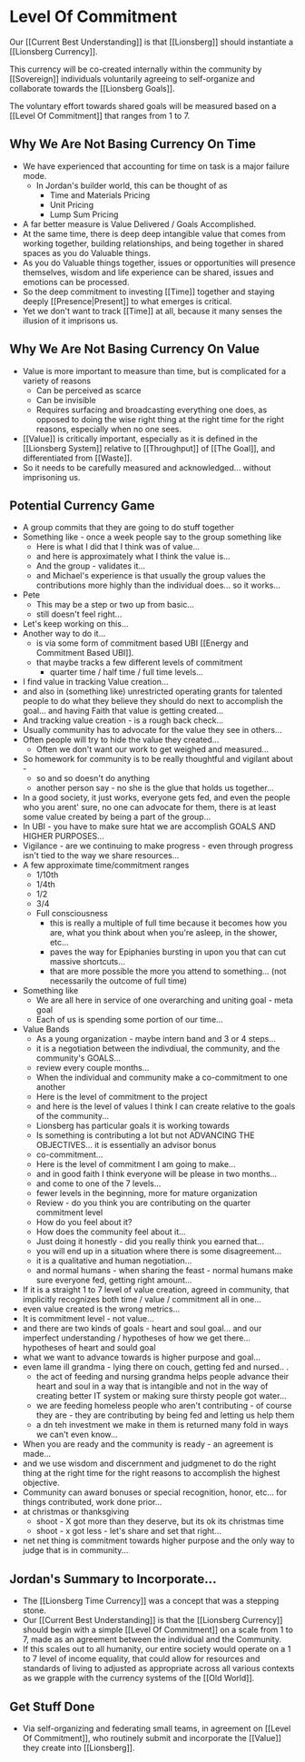 # Level Of Commitment

Our [[Current Best Understanding]] is that [[Lionsberg]] should instantiate a [[Lionsberg Currency]].  

This currency will be co-created internally within the community by [[Sovereign]] individuals voluntarily agreeing to self-organize and collaborate towards the [[Lionsberg Goals]]. 

The voluntary effort towards shared goals will be measured based on a [[Level Of Commitment]] that ranges from 1 to 7. 

## Why We Are Not Basing Currency On Time
- We have experienced that accounting for time on task is a major failure mode. 
	- In Jordan's builder world, this can be thought of as 
		- Time and Materials Pricing  
		- Unit Pricing 
		- Lump Sum Pricing  
- A far better measure is Value Delivered / Goals Accomplished. 
- At the same time, there is deep deep intangible value that comes from working together, building relationships, and being together in shared spaces as you do Valuable things.  
- As you do Valuable things together, issues or opportunities will presence themselves, wisdom and life experience can be shared, issues and emotions can be processed. 
- So the deep commitment to investing [[Time]] together and staying deeply [[Presence|Present]] to what emerges is critical.  
- Yet we don't want to track [[Time]] at all, because it many senses the illusion of it imprisons us. 

## Why We Are Not Basing Currency On Value 
- Value is more important to measure than time, but is complicated for a variety of reasons
	- Can be perceived as scarce
	- Can be invisible 
	- Requires surfacing and broadcasting everything one does, as opposed to doing the wise right thing at the right time for the right reasons, especially when no one sees. 
- [[Value]] is critically important, especially as it is defined in the [[Lionsberg System]] relative to [[Throughput]] of [[The Goal]], and differentiated from [[Waste]].  
- So it needs to be carefully measured and acknowledged... without imprisoning us. 


## Potential Currency Game
- A group commits that they are going to do stuff together
- Something like - once a week people say to the group something like 
    - Here is what I did that I think was of value... 
    - and here is approximately what I think the value is... 
    - And the group - validates it... 
    - and Michael's experience is that usually the group values the contributions more highly than the individual does... so it works... 
- Pete 
    - This may be a step or two up from basic... 
    - still doesn't feel right... 
- Let's keep working on this... 
- Another way to do it... 
    - is via some form of commitment based UBI [[Energy and Commitment Based UBI]]. 
    - that maybe tracks a few different levels of commitment
	    - quarter time / half time / full time levels... 
- I find value in tracking Value creation... 
- and also in (something like) unrestricted operating grants for talented people to do what they believe they should do next to accomplish the goal... and having Faith that value is getting created... 
- And tracking value creation - is a rough back check... 
- Usually community has to advocate for the value they see in others... 
- Often people will try to hide the value they created... 
    - Often we don't want our work to get weighed and measured... 
- So homework for community is to be really thoughtful and vigilant about - 
    - so and so doesn't do anything 
    - another person say - no she is the glue that holds us together... 
- In a good society, it just works, everyone gets fed, and even the people who you arent' sure, no one can advocate for them, there is at least some value created by being a part of the group... 
- In UBI - you have to make sure htat we are accomplish GOALS AND HIGHER PURPOSES... 
- Vigilance - are we continuing to make progress - even through progress isn't tied to the way we share resources... 
- A few approximate time/commitment ranges
    - 1/10th
    - 1/4th
    - 1/2
    - 3/4
    - Full consciousness 
        - this is really a multiple of full time because it becomes how you are, what you think about when you're asleep, in the shower, etc... 
        - paves the way for Epiphanies bursting in upon you that can cut massive shortcuts... 
        - that are more possible the more you attend to something...  (not necessarily the outcome of full time)
- Something like 
    - We are all here in service of one overarching and uniting goal - meta goal
    - Each of us is spending some portion of our time... 
- Value Bands
    - As a young organization - maybe intern band and 3 or 4 steps... 
    - it is a negotiation between the indivdiual, the community, and the community's GOALS... 
    - review every couple months... 
    - When the individual and community make a co-commitment to one another
    - Here is the level of commitment to the project
    - and here is the level of values I think I can create relative to the goals of the community... 
    - Lionsberg has particular goals it is working towards
    - Is something is contributing a lot but not ADVANCING THE OBJECTIVES... it is essentially an advisor bonus
    - co-commitment... 
    - Here is the level of commitment I am going to make... 
    - and in good faith I think everyone will be please in two months... 
    - and come to one of the 7 levels... 
    - fewer levels in the beginning, more for mature organization
    - Review - do you think you are contributing on the quarter commitment level 
    - How do you feel about it? 
    - How does the community feel about it... 
    - Just doing it honestly - did you really think you earned that... 
    - you will end up in a situation where there is some disagreement... 
    - it is a qualitative and human negotiation... 
    - and normal humans - when sharing the feast - normal humans make sure everyone fed, getting right amount... 
- If it is a straight 1 to 7 level of value creation, agreed in community, that implicitly recognizes both time / value / commitment all in one... 
- even value created is the wrong metrics... 
- It is commitment level - not value... 
- and there are two kinds of goals - heart and soul goal... and our imperfect understanding / hypotheses of how we get there... hypotheses of heart and sould goal
- what we want to advance towards is higher purpose and goal... 
- even lame ill grandma - lying there on couch, getting fed and nursed.. .
    - the act of feeding and nursing grandma helps people advance their heart and soul in a way that is intangible and not in the way of creating better IT system or making sure thirsty people got water... 
    - we are feeding homeless people who aren't contributing - of course they are - they are contributing by being fed and letting us help them
    - a dn teh investment we make in them is returned many fold in ways we can't even know... 
- When you are ready and the community is ready - an agreement is made... 
- and we use wisdom and discernment and judgmenet to do the right thing at the right time for the right reasons to accomplish the highest objective. 
- Community can award bonuses or special recognition, honor, etc... for things contributed, work done prior... 
- at christmas or thanksgiving
    - shoot - X got more than they deserve, but its ok its christmas time
    - shoot - x got less - let's share and set that right... 
- net net thing is commitment towards higher purpose and the only way to judge that is in community... 

## Jordan's Summary to Incorporate... 
- The [[Lionsberg Time Currency]] was a concept that was a stepping stone.
- Our [[Current Best Understanding]] is that the [[Lionsberg Currency]] should begin with a simple [[Level Of Commitment]] on a scale from 1 to 7, made as an agreement between the individual and the Community. 
- If this scales out to all humanity, our entire society would operate on a 1 to 7 level of income equality, that could allow for resources and standards of living to adjusted as appropriate across all various contexts as we grapple with the currency systems of the [[Old World]]. 


## Get Stuff Done
- Via self-organizing and federating small teams, in agreement on [[Level Of Commitment]], who routinely submit and incorporate the [[Value]] they create into [[Lionsberg]]. 